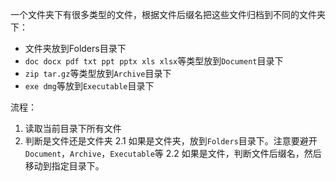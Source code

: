 一个文件夹下有很多类型的文件，根据文件后缀名把这些文件归档到不同的文件夹下：

- 文件夹放到Folders目录下
- `doc docx pdf txt ppt pptx xls xlsx`等类型放到`Document`目录下
- `zip tar.gz`等类型放到`Archive`目录下
- `exe dmg`等放到`Executable`目录下

流程：

1. 读取当前目录下所有文件
2. 判断是文件还是文件夹
 2.1 如果是文件夹，放到`Folders`目录下。注意要避开`Document`，`Archive`，`Executable`等
    2.2 如果是文件，判断文件后缀名，然后移动到指定目录下。

